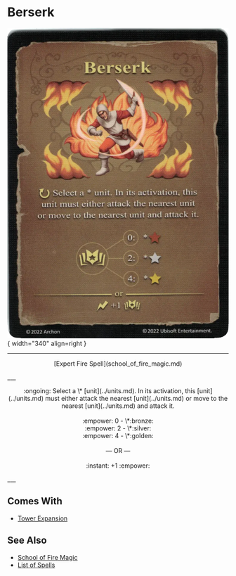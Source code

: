 # Berserk

![Berserk](../assets/spells-berserk.webp){ width="340" align=right }

___
<p style="text-align: center;" markdown>[Expert Fire Spell](school_of_fire_magic.md)</p>
___
<p style="text-align: center;" markdown>:ongoing: Select a \* [unit](../units.md). In its activation, this [unit](../units.md) must either attack the nearest [unit](../units.md) or move to the nearest [unit](../units.md) and attack it.<br><br>:empower: 0 - \*:bronze:<br>:empower: 2 - \*:silver:<br>:empower: 4 - \*:golden:<br><br>— OR —<br><br>:instant: +1 :empower:</p>
___


## Comes With

- [Tower Expansion](../content.md)


## See Also

- [School of Fire Magic](school_of_fire_magic.md)
- [List of Spells](../spells.md)
